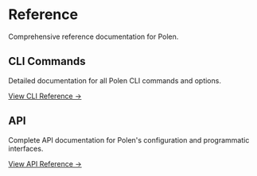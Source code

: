 # Reference

Comprehensive reference documentation for Polen.

## CLI Commands

Detailed documentation for all Polen CLI commands and options.

[View CLI Reference →](./cli)

## API

Complete API documentation for Polen's configuration and programmatic interfaces.

[View API Reference →](./api)
